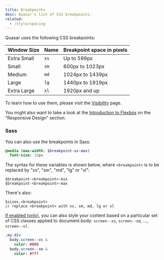 ```yaml
---
title: Breakpoints
desc: Quasar's list of CSS breakpoints.
related:
  - /style/spacing
---
```


Quasar uses the following CSS breakpoints:

| Window Size | Name | Breakpoint space in pixels |
| --- | --- | --- |
| Extra Small | `xs` | Up to 599px |
| Small | `sm` | 600px to 1023px |
| Medium | `md` | 1024px to 1439px |
| Large | `lg` | 1440px to 1919px |
| Extra Large | `xl` | 1920px and up |

To learn how to use them, please visit the [Visibility](/style/visibility) page.

You might also want to take a look at the [Introduction to Flexbox](/layout/grid/introduction-to-flexbox#responsive-design) on the "Responsive Design" section.

### Sass

You can also use the breakpoints in Sass:

```sass
@media (max-width: $breakpoint-xs-max)
  font-size: 10px
```

The syntax for these variables is shown below, where `<breakpoint>` is to be replaced by "xs", "sm", "md", "lg" or "xl":

```
$breakpoint-<breakpoint>-min
$breakpoint-<breakpoint>-max
```

There's also:

```
$sizes.<breakpoint>
// replace <breakpoint> with xs, sm, md, lg or xl
```

[If enabled (only)](/options/screen-plugin#how-to-enable-body-classes), you can also style your content based on a particular set of CSS classes applied to document.body: `screen--xs`, `screen--sm`, ..., `screen--xl`.

```sass
.my-div
  body.screen--xs &
    color: #000
  body.screen--sm &
    color: #fff
```

